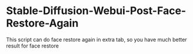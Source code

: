 # Stable-Diffusion-Webui-Post-Face-Restore-Again
This script can do face restore again in extra tab, so you have much better result for face restore
